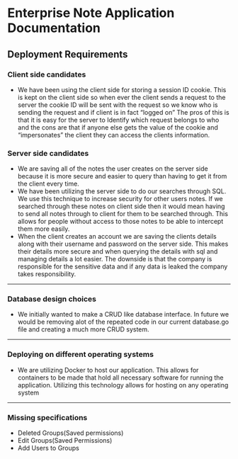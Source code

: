 # Enterprise Note Application Documentation

## Deployment Requirements

### Client side candidates

* We have been using the client side for storing a session ID cookie. This is kept on the client side so when ever the client sends a request to the server the cookie ID will be sent with the request so we know who is sending the request and if client is in fact “logged on” The pros of this is that it is easy for the server to Identify which request belongs to who and the cons are that if anyone else gets the value of the cookie and “impersonates” the client they can access the clients information.


### Server side candidates

* We are saving all of the notes the user creates on the server side because it is more secure and easier to query than having to get it from the client every time.
* We have been utilizing the server side to do our searches through SQL. We use this technique to increase security for other users notes. If we searched through these notes on client side then it would mean having to send all notes through to client for them to be searched through. This allows for people without access to those notes to be able to intercept them more easily.
* When the client creates an account we are saving the clients details along with their username and password on the server side. This makes their details more secure and when querying the details with sql and managing details a lot easier. The downside is that the company is responsible for the sensitive data and if any data is leaked the company takes responsibility. 

---

### Database design choices

* We initially wanted to make a CRUD like database interface. In future we would be removing alot of the repeated code in our current database.go file and creating a much more CRUD system.

---

### Deploying on different operating systems

* We are utilizing Docker to host our application. This allows for containers to be made that hold all necessary software for running the application. Utilizing this technology allows for hosting on any operating system

---

### Missing specifications

* Deleted Groups(Saved permissions)
* Edit Groups(Saved Permissions)
* Add Users to Groups
